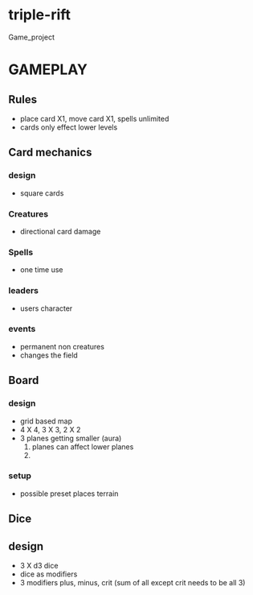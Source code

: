 # triple-rift
Game_project

# GAMEPLAY

## Rules
- place card X1, move card X1, spells unlimited
- cards only effect lower levels

## Card mechanics

### design
- square cards

### Creatures
- directional card damage

### Spells
- one time use

### leaders
- users character

### events
- permanent non creatures
- changes the field

## Board

### design
- grid based map
- 4 X 4, 3 X 3, 2 X 2
- 3 planes getting smaller (aura)
  1. planes can affect lower planes
  2. 

### setup
- possible preset places terrain


## Dice 

## design
- 3 X d3 dice
- dice as modifiers
- 3 modifiers plus, minus, crit (sum of all except crit needs to be all 3)